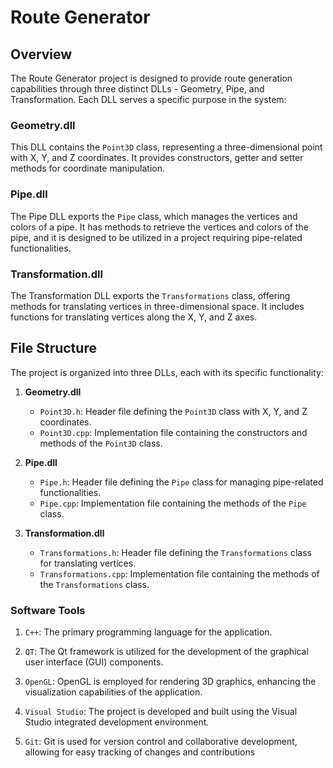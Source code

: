 # Route Generator

## Overview

The Route Generator project is designed to provide route generation capabilities through three distinct DLLs - Geometry, Pipe, and Transformation. Each DLL serves a specific purpose in the system:

### Geometry.dll

This DLL contains the `Point3D` class, representing a three-dimensional point with X, Y, and Z coordinates. It provides constructors, getter and setter methods for coordinate manipulation.

### Pipe.dll

The Pipe DLL exports the `Pipe` class, which manages the vertices and colors of a pipe. It has methods to retrieve the vertices and colors of the pipe, and it is designed to be utilized in a project requiring pipe-related functionalities.

### Transformation.dll

The Transformation DLL exports the `Transformations` class, offering methods for translating vertices in three-dimensional space. It includes functions for translating vertices along the X, Y, and Z axes.

## File Structure

The project is organized into three DLLs, each with its specific functionality:

1. **Geometry.dll**
   - `Point3D.h`: Header file defining the `Point3D` class with X, Y, and Z coordinates.
   - `Point3D.cpp`: Implementation file containing the constructors and methods of the `Point3D` class.

2. **Pipe.dll**
   - `Pipe.h`: Header file defining the `Pipe` class for managing pipe-related functionalities.
   - `Pipe.cpp`: Implementation file containing the methods of the `Pipe` class.

3. **Transformation.dll**
   - `Transformations.h`: Header file defining the `Transformations` class for translating vertices.
   - `Transformations.cpp`: Implementation file containing the methods of the `Transformations` class.

###  Software Tools
 
1. `C++`: The primary programming language for the application.
 
2. `QT`: The Qt framework is utilized for the development of the graphical user interface (GUI) components.
 
3. `OpenGL`: OpenGL is employed for rendering 3D graphics, enhancing the visualization capabilities of the application.
 
4. `Visual Studio`: The project is developed and built using the Visual Studio integrated development environment.
 
5. `Git`: Git is used for version control and collaborative development, allowing for easy tracking of changes and contributions


